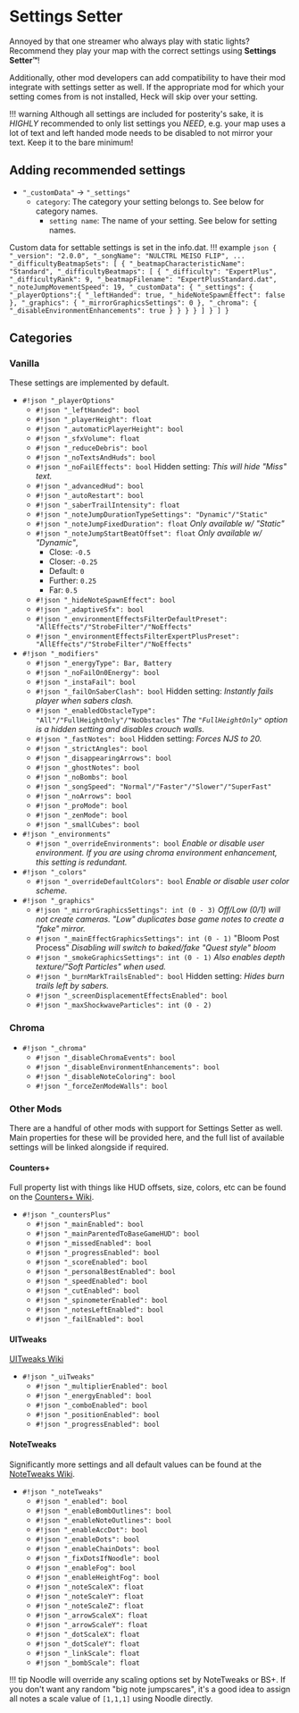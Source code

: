 # Settings Setter

Annoyed by that one streamer who always play with static lights? Recommend they play your map with the correct settings using **Settings Setter™**!

Additionally, other mod developers can add compatibility to have their mod integrate with settings setter as well. If the appropriate mod for which your setting comes from is not installed, Heck will skip over your setting.

!!! warning
    Although all settings are included for posterity's sake, it is *HIGHLY* recommended to only list settings you *NEED*, e.g. your map uses a lot of text and left handed mode needs to be disabled to not mirror your text. Keep it to the bare minimum!

## Adding recommended settings

* `"_customData"` -> `"_settings"`
    * `category`: The category your setting belongs to. See below for category names.
        * `setting name`: The name of your setting. See below for setting names.

Custom data for settable settings is set in the info.dat.
!!! example
    ```json
    {
      "_version": "2.0.0",
      "_songName": "NULCTRL MEISO FLIP",
      ...
      "_difficultyBeatmapSets": [
        {
          "_beatmapCharacteristicName": "Standard",
          "_difficultyBeatmaps": [
            {
              "_difficulty": "ExpertPlus",
              "_difficultyRank": 9,
              "_beatmapFilename": "ExpertPlusStandard.dat",
              "_noteJumpMovementSpeed": 19,
              "_customData": {
                "_settings": {
                  "_playerOptions":{
                    "_leftHanded": true,
                    "_hideNoteSpawnEffect": false
                  },
                  "_graphics": {
                    "_mirrorGraphicsSettings": 0
                  },
                  "_chroma": {
                    "_disableEnvironmentEnhancements": true
                  }
                }
              }
            }
          ]
        }
      ]
    }
    ```

## Categories

### Vanilla

These settings are implemented by default.

* `#!json "_playerOptions"`
    * `#!json "_leftHanded": bool`
    * `#!json "_playerHeight": float`
    * `#!json "_automaticPlayerHeight": bool`
    * `#!json "_sfxVolume": float`
    * `#!json "_reduceDebris": bool`
    * `#!json "_noTextsAndHuds": bool`
    * `#!json "_noFailEffects": bool` Hidden setting: *This will hide "Miss" text.*
    * `#!json "_advancedHud": bool`
    * `#!json "_autoRestart": bool`
    * `#!json "_saberTrailIntensity": float`
    * `#!json "_noteJumpDurationTypeSettings": "Dynamic"/"Static"`
    * `#!json "_noteJumpFixedDuration": float` *Only available w/ "Static"*
    * `#!json "_noteJumpStartBeatOffset": float` *Only available w/ "Dynamic"*,
        * Close: `-0.5`
        * Closer: `-0.25`
        * Default: `0`
        * Further: `0.25`
        * Far: `0.5`
    * `#!json "_hideNoteSpawnEffect": bool`
    * `#!json "_adaptiveSfx": bool`
    * `#!json "_environmentEffectsFilterDefaultPreset": "AllEffects"/"StrobeFilter"/"NoEffects"`
    * `#!json "_environmentEffectsFilterExpertPlusPreset": "AllEffects"/"StrobeFilter"/"NoEffects"`
* `#!json "_modifiers"`
    * `#!json "_energyType": Bar, Battery`
    * `#!json "_noFailOn0Energy": bool`
    * `#!json "_instaFail": bool`
    * `#!json "_failOnSaberClash": bool` Hidden setting: *Instantly fails player when sabers clash.*
    * `#!json "_enabledObstacleType": "All"/"FullHeightOnly"/"NoObstacles"` *The `"FullHeightOnly"` option is a hidden setting and disables crouch walls.*
    * `#!json "_fastNotes": bool` Hidden setting: *Forces NJS to 20.*
    * `#!json "_strictAngles": bool`
    * `#!json "_disappearingArrows": bool`
    * `#!json "_ghostNotes": bool`
    * `#!json "_noBombs": bool`
    * `#!json "_songSpeed": "Normal"/"Faster"/"Slower"/"SuperFast"`
    * `#!json "_noArrows": bool`
    * `#!json "_proMode": bool`
    * `#!json "_zenMode": bool`
    * `#!json "_smallCubes": bool`
* `#!json "_environments"`
    * `#!json "_overrideEnvironments": bool` *Enable or disable user environment. If you are using chroma environment enhancement, this setting is redundant.*
* `#!json "_colors"`
    * `#!json "_overrideDefaultColors": bool` *Enable or disable user color scheme.*
* `#!json "_graphics"`
    * `#!json "_mirrorGraphicsSettings": int (0 - 3)` *Off/Low (0/1) will not create cameras. "Low" duplicates base game notes to create a "fake" mirror.*
    * `#!json "_mainEffectGraphicsSettings": int (0 - 1)` "Bloom Post Process" *Disabling will switch to baked/fake "Quest style" bloom*
    * `#!json "_smokeGraphicsSettings": int (0 - 1)` *Also enables depth texture/"Soft Particles" when used.*
    * `#!json "_burnMarkTrailsEnabled": bool` Hidden setting: *Hides burn trails left by sabers.*
    * `#!json "_screenDisplacementEffectsEnabled": bool`
    * `#!json "_maxShockwaveParticles": int (0 - 2)`

### Chroma

* `#!json "_chroma"`
    * `#!json "_disableChromaEvents": bool`
    * `#!json "_disableEnvironmentEnhancements": bool`
    * `#!json "_disableNoteColoring": bool`
    * `#!json "_forceZenModeWalls": bool`

### Other Mods

There are a handful of other mods with support for Settings Setter as well.
Main properties for these will be provided here, and the full list of available settings will be linked alongside if required.

#### Counters+

Full property list with things like HUD offsets, size, colors, etc can be found on the [Counters+ Wiki](https://github.com/NuggoDEV/CountersPlus/wiki/For-Developers#heck-integration).

* `#!json "_countersPlus"`
    * `#!json "_mainEnabled": bool`
    * `#!json "_mainParentedToBaseGameHUD": bool`
    * `#!json "_missedEnabled": bool`
    * `#!json "_progressEnabled": bool`
    * `#!json "_scoreEnabled": bool`
    * `#!json "_personalBestEnabled": bool`
    * `#!json "_speedEnabled": bool`
    * `#!json "_cutEnabled": bool`
    * `#!json "_spinometerEnabled": bool`
    * `#!json "_notesLeftEnabled": bool`
    * `#!json "_failEnabled": bool`

#### UITweaks

[UITweaks Wiki](https://github.com/Exomanz/UITweaks/wiki/IV.-Heck-Integration-(Mapping))

* `#!json "_uiTweaks"`
    * `#!json "_multiplierEnabled": bool`
    * `#!json "_energyEnabled": bool`
    * `#!json "_comboEnabled": bool`
    * `#!json "_positionEnabled": bool`
    * `#!json "_progressEnabled": bool`

#### NoteTweaks

Significantly more settings and all default values can be found at the [NoteTweaks Wiki](https://github.com/TheBlackParrot/NoteTweaks/wiki/Settings-Setter).

* `#!json "_noteTweaks"`
    * `#!json "_enabled": bool`
    * `#!json "_enableBombOutlines": bool`
    * `#!json "_enableNoteOutlines": bool`
    * `#!json "_enableAccDot": bool`
    * `#!json "_enableDots": bool`
    * `#!json "_enableChainDots": bool`
    * `#!json "_fixDotsIfNoodle": bool`
    * `#!json "_enableFog": bool`
    * `#!json "_enableHeightFog": bool`
    * `#!json "_noteScaleX": float`
    * `#!json "_noteScaleY": float`
    * `#!json "_noteScaleZ": float`
    * `#!json "_arrowScaleX": float`
    * `#!json "_arrowScaleY": float`
    * `#!json "_dotScaleX": float`
    * `#!json "_dotScaleY": float`
    * `#!json "_linkScale": float`
    * `#!json "_bombScale": float`

!!! tip
    Noodle will override any scaling options set by NoteTweaks or BS+.
    If you don't want any random "big note jumpscares", it's a good idea to assign all notes a scale value of `[1,1,1]` using Noodle directly.
